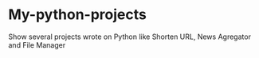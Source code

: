 # My-python-projects
Show several projects wrote on Python like Shorten URL, News Agregator and File Manager
